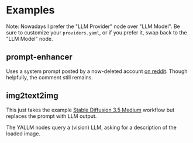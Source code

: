 # Examples

Note: Nowadays I prefer the "LLM Provider" node over "LLM Model". Be sure to customize your `providers.yaml`, or if you prefer it, swap back to the "LLM Model" node.

## prompt-enhancer

Uses a system prompt posted by a now-deleted account [on reddit](https://www.reddit.com/r/LocalLLaMA/comments/1fi0jkj/comment/lnef616/). Though helpfully, the comment still remains.

## img2text2img

This just takes the example [Stable Diffusion 3.5 Medium](https://huggingface.co/stabilityai/stable-diffusion-3.5-medium) workflow but replaces the prompt with LLM output.

The YALLM nodes query a (vision) LLM, asking for a description of the loaded image.

